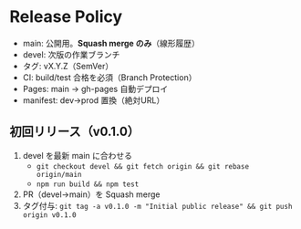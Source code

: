 # Release Policy

- main: 公開用。**Squash merge のみ**（線形履歴）
- devel: 次版の作業ブランチ
- タグ: vX.Y.Z（SemVer）
- CI: build/test 合格を必須（Branch Protection）
- Pages: main → gh-pages 自動デプロイ
- manifest: dev→prod 置換（絶対URL）

## 初回リリース（v0.1.0）

1. devel を最新 main に合わせる
   - `git checkout devel && git fetch origin && git rebase origin/main`
   - `npm run build && npm test`
2. PR（devel→main）を Squash merge
3. タグ付与: `git tag -a v0.1.0 -m "Initial public release" && git push origin v0.1.0`
